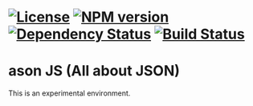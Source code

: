 [![License][LicenseIMGURL]][LicenseURL]
[![NPM version][NPMIMGURL]][NPMURL]
[![Dependency Status](https://gemnasium.com/valtido/JSONForm.svg)](https://gemnasium.com/valtido/JSONForm)
[![Build Status](https://travis-ci.org/valtido/ason-js.svg?branch=master)](https://travis-ci.org/valtido/ason-js)
===============
[NPMIMGURL]:                https://img.shields.io/npm/v/minify.svg?style=flat
[NPMURL]:                   //npmjs.org/package/minify
[LicenseIMGURL]:            https://img.shields.io/badge/license-MIT-317BF9.svg?style=flat
[LicenseURL]:               https://tldrlegal.com/license/mit-license "MIT License"

ason JS (All about JSON)
========

This is an experimental environment.

